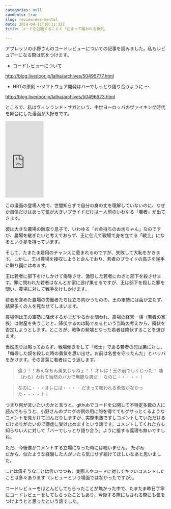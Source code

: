 ```yaml
---
categories: null
comments: true
slug: review-ees-mental
date: 2014-04-11T10:11:32Z
title: コードを公開することと「だまって嗤われる勇気」

---
```


アプレッソの小野さんのコードレビューについての記事を読みました。私もレビュアーになる際は気をつけます。

* コードレビューについて

http://blog.livedoor.jp/lalha/archives/50495777.html

* HRTの原則 ～ソフトウェア開発はバーでしっとり語り合うように ～

http://blog.livedoor.jp/lalha/archives/50496623.html

<!--more-->


ところで、私はヴィンランド・サガという、中世ヨーロッパのヴァイキング時代を舞台にした漫画が大好きです。

<iframe src="http://rcm-fe.amazon-adsystem.com/e/cm?t=nekogeruge987-22&o=9&p=8&l=as1&asins=4063879569&ref=qf_sp_asin_til&fc1=000000&IS2=1&lt1=_blank&m=amazon&lc1=0000FF&bc1=000000&bg1=FFFFFF&f=ifr" style="width:120px;height:240px;" scrolling="no" marginwidth="0" marginheight="0" frameborder="0"></iframe>


この漫画の登場人物で、世間知らずで自分の身の丈を理解していないのに、なぜか自信だけはあって気が大きいプライドだけは一人前のいわゆる「若者」が出てきます。

彼は大きな農場の跡取り息子で、いわゆる「お金持ちのお坊ちゃん」なのですが、農場を継ぎたいと考えておらず、王に仕えて戦場で身を立てる「戦士」になるという夢を持っています。

そして、たまたま雇用のチャンスに恵まれるのですが、失敗して大恥をかきます。しかし、王は農場を接収しようと企んでおり、若者のプライドの高さを逆手に取り罠にはめます。

王は若者に部下をけしかけて侮辱させ、激怒した若者にわざと部下を殺させます。罪に問われた若者はなんとか家に逃げ果せるですが、王は部下を殺した罪を問い、農場に対して戦争をけしかけます。

若者を含めた農場の労働者たちは立ち向かうものの、王の軍勢には歯が立たず、結果多くの人を死なせてしまいます。

農場側は王の軍勢に降伏するかまだやるかを問われ、農場の経営一族（若者の家族）は財産を失うことと、降伏するのは恥であるという当時の考えから、降伏を否定しようとします。ところが、戦争の発端となった若者は降伏することを選びます。

当然周りは黙っておらず、戦場働きをして「戦士」である若者の兄は弟に対し、「侮辱した奴を殺した時の勇気を思い出せ。お前は名誉を守ったんだ」とハッパをかけます。その言葉に若者はこう返します。

> 違う！！あんなもん勇気じゃねェ！！
オレは！王の前でしくじった！
嗤（わら）われて当然のバカで無能な男だ！
なのに・・・・・！

> なのに・・・オレには・・・・
だまって嗤われる勇気がなかった・・・・！！

つまり何が言いたいのかと言うと、githubでコードを公開して不特定多数の人に読んでもらうと、小野さんのブログの例の用に的を得ててもグサっとくるようなコメントを見かけて凹んだりしますが、実際未熟ですしコメントしていただけるだけありがたいので謙虚に受け止めますという話です。コメントしてくれた方も知らない人に対して「バーでしっとり語り合う」ように接する義理も無いですしね。

ただ、今後僕がコメントする立場になった時には嗤いません。 ~~たぶん~~  
だから、似たような経験した人がいたら気にせず続けてほしいなあと思いました。




...とは偉そうなことは言いつつも、実際人やコードに対してキツいコメントしたことは多々あります（レビューという場面ではなかったですが）。

コードレビューをほとんどしてもらったことが無かった中で、たまたま昨日丁寧にコードレビューをしてもらったこともあり、今後する際にもされる際にも気をつけようとと思ったという話でした。
